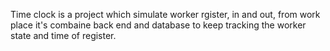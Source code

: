 Time clock is a project which simulate worker rgister, in and out, from work place 
it's combaine back end and database to keep tracking the worker state and time of register. 
